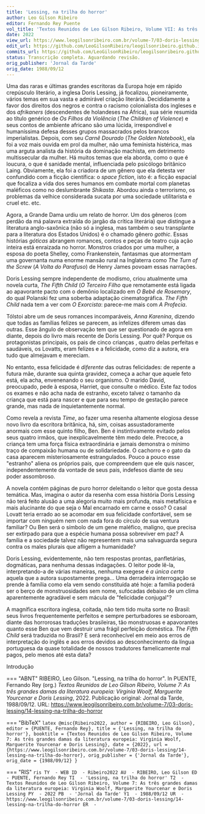 ```yaml
---
title: 'Lessing, na trilha do horror'
author: Leo Gilson Ribeiro
editor: Fernando Rey Puente
vol_title: 'Textos Reunidos de Leo Gilson Ribeiro, Volume VII: As três grandes damas da literatura europeia: Virginia Woolf, Marguerite Yourcenar e Doris Lessing'
date: 2022
view_url: https://www.leogilsonribeiro.com.br/volume-7/03-doris-lessing/14-lessing-na-trilha-do-horror
edit_url: https://github.com/LeoGilsonRibeiro/leogilsonribeiro.github.io/edit/main//docs/markdown/volume-7/03-doris-lessing/14-lessing-na-trilha-do-horror.md
commits_url: https://github.com/LeoGilsonRibeiro/leogilsonribeiro.github.io/commits/main/docs/markdown/volume-7/03-doris-lessing/14-lessing-na-trilha-do-horror.md
status: Transcrição completa. Aguardando revisão.
orig_publisher: 'Jornal da Tarde'
orig_date: 1988/09/12
---
```


Uma das raras e últimas grandes escritoras da Europa hoje em rápido crepúsculo literário, a inglesa Doris Lessing, já focalizou, pioneiramente, vários temas em sua vasta e admirável criação literária. Decididamente a favor dos direitos dos negros e contra o racismo colonialista dos ingleses e dos *afrikaners* (descendentes de holandeses na África), sua série resumida ao título genérico de *Os Filhos da Violência* (*The Children of Violence*) e seus contos de ambiente africano são uma lúcida, irrespondível e humaníssima defesa desses grupos massacrados pelos brancos imperialistas. Depois, com seu *Carnê Dourado* (*The Golden Notebook*), ela foi a voz mais ouvida em prol da mulher, não uma feminista histérica, mas uma arguta analista da história da dominação machista, em detrimento multissecular da mulher. Há muitos temas que ela aborda, como o que é loucura, o que é sanidade mental, influenciada pelo psicólogo britânico Laing. Obviamente, ela foi a criadora de um gênero que ela detesta ver confundido com a ficção científica: o *space fiction*, isto é: a ficção espacial que focaliza a vida dos seres humanos em combate mortal com planetas maléficos como no deslumbrante *Shikasta*. Abordou ainda o terrorismo, os problemas da velhice considerada sucata por uma sociedade utilitarista e cruel etc. etc.

Agora, a Grande Dama urdiu um relato de horror. Um dos gêneros (com perdão da má palavra extraída do jargão da crítica literária) que distingue a literatura anglo-saxônica (não só a inglesa, mas também o seu transplante para a literatura dos Estados Unidos) é o chamado gênero *gothic*. Essas histórias *góticas* abrangem romances, contos e peças de teatro cuja ação inteira está enraizada no horror. Monstros criados por uma mulher, a esposa do poeta Shelley, como Frankenstein, fantasmas que atormentam uma governanta numa enorme mansão rural na Inglaterra como *The Turn of the Screw* (*A Volta do Parafuso*) de Henry James povoam essas narrações.

Doris Lessing sempre independente de modismo, criou atualmente uma novela curta, *The Fifth Child* (*O Terceiro Filho* que remotamente está ligada ao apavorante pacto com o demônio localizado em *O Bebê de Rosemary*, do qual Polanski fez uma soberba adaptação cinematográfica. *The Fifth Child* nada tem a ver com *O Exorcista*: parece-me mais com *A Profecia*.

Tólstoi abre um de seus romances incomparáveis, *Anna Karenina*, dizendo que todas as famílias felizes se parecem, as infelizes diferem umas das outras. Esse ângulo de observação tem que ser questionado de agora em diante, depois do livro mais recente de Doris Lessing. Por quê? Porque os protagonistas principais, os pais de cinco crianças , quatro delas perfeitas e saudáveis, os Lovatts, eram felizes e a felicidade, como diz a autora, era tudo que almejavam e mereciam.

No entanto, essa felicidade é *diferente* das outras felicidades: de repente a futura mãe, durante sua quinta gravidez, começa a achar que aquele feto está, ela acha, envenenando o seu organismo. O marido David, preocupado, pede à esposa, Harriet, que consulte o médico. Este faz todos os exames e não acha nada de estranho, exceto talvez o tamanho da criança que está para nascer e que para seu tempo de gestação parece grande, mas nada de inquietantemente normal.

Como revela a revista *Time*, ao fazer uma resenha altamente elogiosa desse novo livro da escritora britânica, há, sim, coisas assustadoramente anormais com esse quinto filho, Ben. Ben é instintivamente evitado pelos seus quatro irmãos, que inexplicavelmente têm medo dele. Precoce, a criança tem uma força física extraordinária e jamais demonstra o mínimo traço de compaixão humana ou de solidariedade. O cachorro e o gato da casa aparecem misteriosamente estrangulados. Pouco a pouco esse "estranho" aliena os próprios pais, que compreendem que ele quis nascer, independentemente da vontade de seus pais, indefesos diante de seu poder assombroso.

A novela contém páginas de puro horror deleitando o leitor que gosta dessa temática. Mas, imagina o autor da resenha com essa história Doris Lessing não terá feito alusão a uma alegoria muito mais profunda, mais metafísica e mais alucinante do que seja o Mal encarnado em carne e osso? O casal Lovatt teria errado ao se acomodar em sua felicidade confortável, sem se importar com ninguém nem com nada fora do círculo de sua ventura familiar? Ou Ben será o símbolo de um gene maléfico, maligno, que precisa ser extirpado para que a espécie humana possa sobreviver em paz? A família e a sociedade talvez não representem mais uma salvaguarda segura contra os males plurais que afligem a humanidade?

Doris Lessing, evidentemente, não tem respostas prontas, panfletárias, dogmáticas, para nenhuma dessas indagações. O leitor pode lê-la, interpretando-a de várias maneiras, nenhuma exegese é *a única certa* aquela que a autora supostamente prega\... Uma derradeira interrogação se prende à família como ela vem sendo constituída até hoje: a família poderá ser o berço de monstruosidades sem nome, sufocadas debaixo de um clima aparentemente agradável e sem mácula de "felicidade conjugal"?

A magnífica escritora inglesa, coitada, não tem tido muita sorte no Brasil: seus livros frequentemente perfeitos e sempre perturbadores se esboroam, diante das horrorosas traduções brasileiras, tão monstruosas e apavorantes quanto esse Ben que vem destruir uma frágil perfeição doméstica. *The Fifth Child* será traduzida no Brasil? E será reconhecível em meio aos erros de interpretação do inglês e aos erros devidos ao desconhecimento da língua portuguesa da quase totalidade de nossos tradutores famelicamente mal pagos, pelo menos até esta data?

Introdução


=== "ABNT"
    RIBEIRO, Leo Gilson. "Lessing, na trilha do horror". In PUENTE, Fernando Rey (org.) <em>Textos Reunidos de Leo Gilson Ribeiro, Volume 7: As três grandes damas da literatura europeia: Virginia Woolf, Marguerite Yourcenar e Doris Lessing</em>, 2022. Publicação original: Jornal da Tarde, 1988/09/12. URL: <a href="stable_url">https://www.leogilsonribeiro.com.br/volume-7/03-doris-lessing/14-lessing-na-trilha-do-horror</a>

=== "BibTeX"
    ```latex
    @misc{Ribeiro2022,
    author = {RIBEIRO, Leo Gilson},
    editor = {PUENTE, Fernando Rey},
    title = {'Lessing, na trilha do horror'},
    booktitle = {Textos Reunidos de Leo Gilson Ribeiro, Volume 7: As três grandes damas da literatura europeia: Virginia Woolf, Marguerite Yourcenar e Doris Lessing},
    date = {2022},
    url = {https://www.leogilsonribeiro.com.br/volume-7/03-doris-lessing/14-lessing-na-trilha-do-horror},
    orig_publisher = {'Jornal da Tarde'},
    orig_date = {1988/09/12}
    }
    ```

=== "RIS"
    ```ris
    TY  - WEB
    ID  - Ribeiro2022
    AU  - RIBEIRO, Leo Gilson
    ED  - PUENTE, Fernando Rey
    TI  - 'Lessing, na trilha do horror'
    T2  - Textos Reunidos de Leo Gilson Ribeiro, Volume 7: As três grandes damas da literatura europeia: Virginia Woolf, Marguerite Yourcenar e Doris Lessing
    PY  - 2022
    PB  - 'Jornal da Tarde'
    Y1  - 1988/09/12
    UR  - https://www.leogilsonribeiro.com.br/volume-7/03-doris-lessing/14-lessing-na-trilha-do-horror
    ER  - 
    ```
